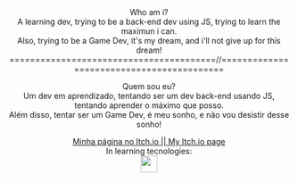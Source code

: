 <div align="center">
  Who am i? <br>
  A learning dev, trying to be a back-end dev using JS, trying to learn the maximun i can.<br>
  Also, trying to be a Game Dev, it's my dream, and i'll not give up for this dream!<br>
  ========================================//==========================================<br>
  
  Quem sou eu?<br>
  Um dev em aprendizado, tentando ser um dev back-end usando JS, tentando aprender o máximo que posso.<br>
  Além disso, tentar ser um Game Dev, é meu sonho, e não vou desistir desse sonho!<br>
</div>

<div align="center">
  <a href="https://iscovao.itch.io">Minha página no Itch.io || My Itch.io page</a>
</div>

<div align="center">
  In learning tecnologies: <br>
  <img src="https://github.com/PedroHercules0810/cluster/blob/main/logotipo.png" width="30px">
</div>
